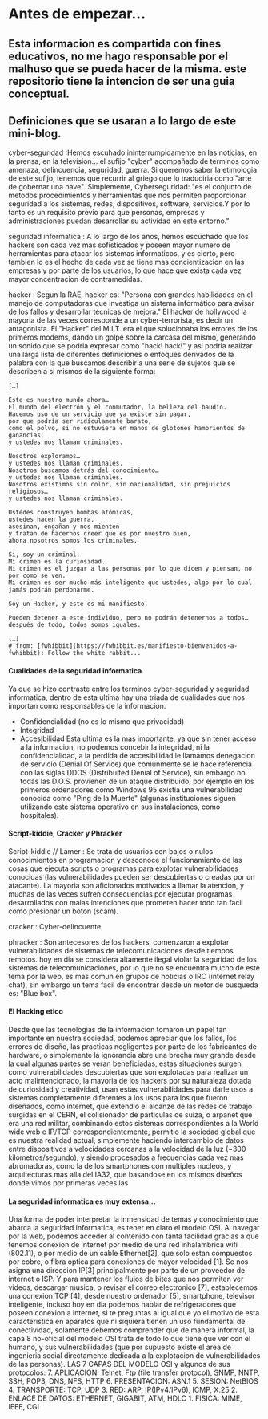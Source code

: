 # Antes de empezar...
Esta informacion es compartida con fines educativos, no me hago responsable por el malhuso que se pueda hacer de la misma.
este repositorio tiene la intencion de ser una guia conceptual.
--
## Definiciones que se usaran a lo largo de este mini-blog.
cyber-seguridad
 :Hemos escuhado ininterrumpidamente en las noticias, en la prensa, en la television... el sufijo "cyber" acompañado de terminos como amenaza, delincuencia, seguridad, guerra. Si queremos saber la etimologia de este sufijo, tenemos que recurrir al griego que lo traduciria como "arte de gobernar una nave". Simplemente, Cyberseguridad: "es el conjunto de metodos procedimientos y herramientas que nos permiten proporcionar seguridad a los sistemas, redes, dispositivos, software, servicios.Y por lo tanto es un requisito previo para que personas, empresas y administraciones puedan desarrollar su actividad en este entorno."

seguridad informatica
: A lo largo de los años, hemos escuchado que los hackers son cada vez mas sofisticados y poseen mayor numero de herramientas para atacar los sistemas informaticos, y es cierto, pero tambien lo es el hecho de cada vez se tiene mas concientizacion en las empresas y por parte de los usuarios, lo que hace que exista cada vez mayor concentracion de contramedidas.

hacker
: Segun la RAE, hacker es: "Persona con grandes habilidades en el manejo de computadoras que investiga un sistema informático para avisar de los fallos y desarrollar técnicas de mejora." El hacker de hollywood la mayoria de las veces corresponde a un cyber-terrorista, es decir un antagonista. El "Hacker" del M.I.T. era el que solucionaba los errores de los primeros modems, dando un golpe sobre la carcasa del mismo, generando un sonido que se podria expresar como "hack! hack!" y asi podria realizar una larga lista de diferentes definiciones o enfoques derivados de la palabra con la que buscamos describir a una serie de sujetos que se describen a si mismos de la siguiente forma:
```
[…]

Este es nuestro mundo ahora…
El mundo del electrón y el conmutador, la belleza del baudio.
Hacemos uso de un servicio que ya existe sin pagar,
por que podría ser ridículamente barato,
como el polvo, si no estuviera en manos de glotones hambrientos de ganancias,
y ustedes nos llaman criminales.

Nosotros exploramos…
y ustedes nos llaman criminales.
Nosotros buscamos detrás del conocimiento…
y ustedes nos llaman criminales.
Nosotros existimos sin color, sin nacionalidad, sin prejuicios religiosos…
y ustedes nos llaman criminales.

Ustedes construyen bombas atómicas,
ustedes hacen la guerra,
asesinan, engañan y nos mienten
y tratan de hacernos creer que es por nuestro bien,
ahora nosotros somos los criminales.

Si, soy un criminal.
Mi crimen es la curiosidad.
Mi crimen es el juzgar a las personas por lo que dicen y piensan, no por como se ven.
Mi crimen es ser mucho más inteligente que ustedes, algo por lo cual jamás podrán perdonarme.

Soy un Hacker, y este es mi manifiesto.

Pueden detener a este individuo, pero no podrán detenernos a todos…
después de todo, todos somos iguales.

[…]
# from: [fwhibbit](https://fwhibbit.es/manifiesto-bienvenidos-a-fwhibbit): Follow the white rabbit...
```

#### Cualidades de la seguridad informatica
Ya que se hizo contraste entre los terminos cyber-seguridad y seguridad informatica, dentro de esta ultima hay una triada de cualidades que nos importan como responsables de la informacion.
- Confidencialidad (no es lo mismo que privacidad)
- Integridad
- Accesibilidad
Esta ultima es la mas importante, ya que sin tener acceso a la informacion, no podemos concebir la integridad, ni la confidencialidad, a la perdida de accesibilidad le llamamos denegacion de servicio (Denial Of Service) que comunmente se le hace referencia con las siglas DDOS (Distribuited Denial of Service), sin embargo no todas las D.O.S. provienen de un ataque distribuido, por ejemplo en los primeros ordenadores como Windows 95 existia una vulnerabilidad conocida como "Ping de la Muerte" (algunas instituciones siguen utilizando este sistema operativo en sus instalaciones, como hospitales).

#### Script-kiddie, Cracker y Phracker
Script-kiddie // Lamer
: Se trata de usuarios con bajos o nulos conocimientos en programacion y desconoce el funcionamiento de las cosas que ejecuta scripts o programas para explotar vulnerabilidades conocidas (las vulnerabilidades pueden ser descubiertas o creadas por un atacante). La mayoria son aficionados motivados a llamar la atencion, y muchas de las veces sufren consecuencias por ejecutar programas desarrollados con malas intenciones que prometen hacer todo tan facil como presionar un boton (scam).

cracker
: Cyber-delincuente.

phracker
: Son antecesores de los hackers, comenzaron a explotar vulnerabilidades de sistemas de telecomunicaciones desde tiempos remotos. hoy en dia se considera altamente ilegal violar la seguridad de los sistemas de telecomunicaciones, por lo que no se encuentra mucho de este tema por la web, es mas comun en grupos de noticias o IRC (internet relay chat), sin embargo un tema facil de encontrar desde un motor de busqueda es: "Blue box".

#### El Hacking etico
Desde que las tecnologias de la informacion tomaron un papel tan importante en nuestra sociedad, podemos apreciar que los fallos, los errores de diseño, las practicas negligentes por parte de los fabricantes de hardware, o simplemente la ignorancia abre una brecha muy grande desde la cual algunas partes se veran beneficiadas, estas situaciones surgen como vulnerabilidades descubiertas que son explotadas para realizar un acto malintencionado, la mayoria de los hackers por su naturaleza dotada de curiosidad y creatividad, usan estas vulnerabilidades para darle usos a sistemas completamente diferentes a los usos para los que fueron diseñados, como internet, que extendio el alcanze de las redes de trabajo surgidas en el CERN, el colisionador de particulas de suiza, o arpanet que era una red militar, combinando estos sistemas correspondientes a la World wide web e IP/TCP correspondientemente, permitio la sociedad global que es nuestra realidad actual, simplemente haciendo intercambio de datos entre dispositivos a velocidades cercanas a la velocidad de la luz (~300 kilometros/segundo), y siendo procesados a frecuencias cada vez mas abrumadoras, como la de los smartphones con multiples nucleos, y arquitecturas mas alla del IA32, que basandose en los mismos diseños donde vimos por primeras veces las

#### La seguridad informatica es muy extensa...
Una forma de poder interpretar la inmensidad de temas y conocimiento que abarca la seguridad informatica, es tener en claro el modelo OSI. Al navegar por la web, podemos acceder al contenido con tanta facilidad gracias a que tenemos conexion de internet por medio de una red inhalambrica wifi (802.11), o por medio de un cable Ethernet[2], que solo estan compuestos por cobre, o fibra optica para conexiones de mayor velocidad [1]. Se nos asigna una direccion IP[3] principalmente por parte de un proveedor de internet o ISP. Y para mantener los flujos de bites que nos permiten ver videos, descargar musica, o revisar el correo electronico [7], establecemos una conexion TCP [4], desde nuestro ordenador [5], smartphone, televisor inteligente, incluso hoy en dia podemos hablar de refrigeradores que poseen conexion a internet, si te preguntas al igual que yo el motivo de esta caracteristica en aparatos que ni siquiera tienen un uso fundamental de conectividad, solamente debemos comprender que de manera informal, la capa 8 no-oficial del modelo OSI trata de todo lo que tiene que ver con el humano, y sus vulnerabilidades (que por supuesto existe el area de ingenieria social directamente dedicada a la explotacion de vulnerabilidades de las personas).
LAS 7 CAPAS DEL MODELO OSI y algunos de sus protocolos:
    7. APLICACION: Telnet, Ftp (file transfer protocol), SNMP, NNTP, SSH, POP3, DNS, NFS, HTTP
    6. PRESENTACION: ASN.1
    5. SESION: NetBIOS
    4. TRANSPORTE: TCP, UDP
    3. RED: ARP, IP(IPv4/IPv6), ICMP, X.25
    2. ENLACE DE DATOS: ETHERNET, GIGABIT, ATM, HDLC
    1. FISICA: MIME, IEEE, CGI

